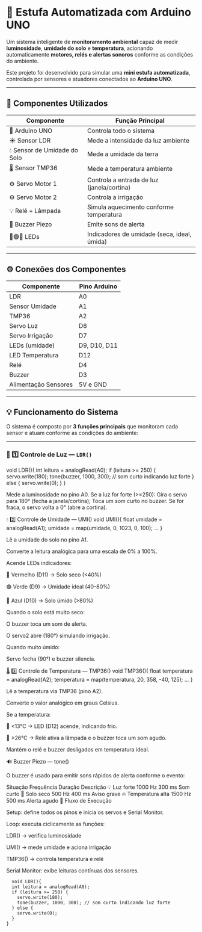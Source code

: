 # 🌿 Estufa Automatizada com Arduino UNO

Um sistema inteligente de **monitoramento ambiental** capaz de medir **luminosidade**, **umidade do solo** e **temperatura**, acionando automaticamente **motores, relés e alertas sonoros** conforme as condições do ambiente.

Este projeto foi desenvolvido para simular uma **mini estufa automatizada**, controlada por sensores e atuadores conectados ao **Arduino UNO**.

---

## 🧩 Componentes Utilizados

| Componente | Função Principal |
|-------------|------------------|
| 🧠 Arduino UNO | Controla todo o sistema |
| ☀️ Sensor LDR | Mede a intensidade da luz ambiente |
| 💧 Sensor de Umidade do Solo | Mede a umidade da terra |
| 🌡️ Sensor TMP36 | Mede a temperatura ambiente |
| ⚙️ Servo Motor 1 | Controla a entrada de luz (janela/cortina) |
| ⚙️ Servo Motor 2 | Controla a irrigação |
| 💡 Relé + Lâmpada | Simula aquecimento conforme temperatura |
| 🔔 Buzzer Piezo | Emite sons de alerta |
| 🔴🟢🔵 LEDs | Indicadores de umidade (seca, ideal, úmida) |

---

## ⚙️ Conexões dos Componentes

| Componente | Pino Arduino |
|-------------|--------------|
| LDR | A0 |
| Sensor Umidade | A1 |
| TMP36 | A2 |
| Servo Luz | D8 |
| Servo Irrigação | D7 |
| LEDs (umidade) | D9, D10, D11 |
| LED Temperatura | D12 |
| Relé | D4 |
| Buzzer | D3 |
| Alimentação Sensores | 5V e GND |

---

## 💡 Funcionamento do Sistema

O sistema é composto por **3 funções principais** que monitoram cada sensor e atuam conforme as condições do ambiente:

---

### 🔆 1️⃣ Controle de Luz — `LDR()`

  void LDR(){
  int leitura = analogRead(A0);
  if (leitura >= 250) {
    servo.write(180);
    tone(buzzer, 1000, 300); // som curto indicando luz forte
  } else {
    servo.write(0);
  }
}

Mede a luminosidade no pino A0.
Se a luz for forte (>=250):
Gira o servo para 180° (fecha a janela/cortina);
Toca um som curto no buzzer.
Se for fraca, o servo volta a 0° (abre a cortina).

💧 2️⃣ Controle de Umidade — UMI()
void UMI(){
  float umidade = analogRead(A1);
  umidade = map(umidade, 0, 1023, 0, 100);
  ...
}


Lê a umidade do solo no pino A1.

Converte a leitura analógica para uma escala de 0% a 100%.

Acende LEDs indicadores:

🔴 Vermelho (D11) → Solo seco (<40%)

🟢 Verde (D9) → Umidade ideal (40–80%)

🔵 Azul (D10) → Solo úmido (>80%)

Quando o solo está muito seco:

O buzzer toca um som de alerta.

O servo2 abre (180°) simulando irrigação.

Quando muito úmido:

Servo fecha (90°) e buzzer silencia.

🌡️ 3️⃣ Controle de Temperatura — TMP36()
void TMP36(){
  float temperatura = analogRead(A2);
  temperatura = map(temperatura, 20, 358, -40, 125);
  ...
}


Lê a temperatura via TMP36 (pino A2).

Converte o valor analógico em graus Celsius.

Se a temperatura:

🔵 <13°C → LED (D12) acende, indicando frio.

🔴 >26°C → Relé ativa a lâmpada e o buzzer toca um som agudo.

Mantém o relé e buzzer desligados em temperatura ideal.

🔊 Buzzer Piezo — tone()

O buzzer é usado para emitir sons rápidos de alerta conforme o evento:

Situação	Frequência	Duração	Descrição
💡 Luz forte	1000 Hz	300 ms	Som curto
🌱 Solo seco	500 Hz	400 ms	Aviso grave
🔥 Temperatura alta	1500 Hz	500 ms	Alerta agudo
🔄 Fluxo de Execução

Setup: define todos os pinos e inicia os servos e Serial Monitor.

Loop: executa ciclicamente as funções:

LDR() → verifica luminosidade

UMI() → mede umidade e aciona irrigação

TMP36() → controla temperatura e relé

Serial Monitor: exibe leituras contínuas dos sensores.
````
  void LDR(){
  int leitura = analogRead(A0);
  if (leitura >= 250) {
    servo.write(180);
    tone(buzzer, 1000, 300); // som curto indicando luz forte
  } else {
    servo.write(0);
  }
}
